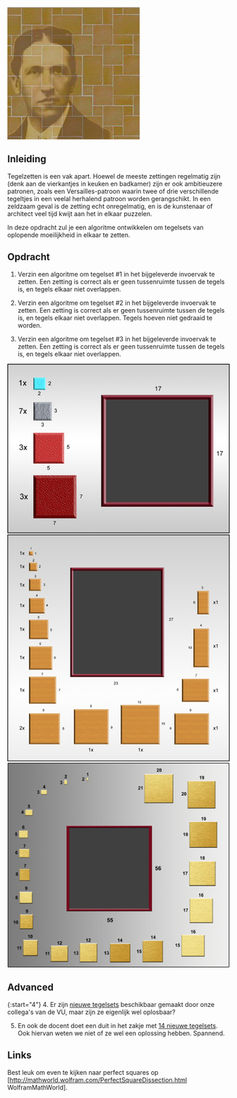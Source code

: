 ![Een versailles-patroon.](Tegelzetten3.jpg)

## Inleiding

Tegelzetten is een vak apart. Hoewel de meeste zettingen regelmatig zijn (denk aan de vierkantjes in keuken en badkamer) zijn er ook ambitieuzere patronen, zoals een Versailles-patroon waarin twee of drie verschillende tegeltjes in een veelal herhalend patroon worden gerangschikt. In een zeldzaam geval is de zetting echt onregelmatig, en is de kunstenaar of architect veel tijd kwijt aan het in elkaar puzzelen. 

In deze opdracht zul je een algoritme ontwikkelen om tegelsets van oplopende moeilijkheid in elkaar te zetten.

## Opdracht

1. Verzin een algoritme om tegelset #1 in het bijgeleverde invoervak te zetten. Een zetting is correct als er geen tussenruimte tussen de tegels is, en tegels elkaar niet overlappen.


2. Verzin een algoritme om tegelset #2 in het bijgeleverde invoervak te zetten. Een zetting is correct als er geen tussenruimte tussen de tegels is, en tegels elkaar niet overlappen. Tegels hoeven niet gedraaid te worden.


3. Verzin een algoritme om tegelset #3 in het bijgeleverde invoervak te zetten. Een zetting is correct als er geen tussenruimte tussen de tegels is, en tegels elkaar niet overlappen.

![Tegelset #1](Tegelset1.jpg)
![Tegelset #2](Tegelset2.jpg)
![Tegelset #3](Tegelset3.jpg)

## Advanced

{:start="4"}
4. Er zijn [nieuwe tegelsets](NieuweTegelsets_okt2015.xlsx) beschikbaar gemaakt door onze collega's van de VU, maar zijn ze eigenlijk wel oplosbaar?


5. En ook de docent doet een duit in het zakje met [14 nieuwe tegelsets](http://www.heuristieken.nl/resources/MeerNieuweTegelsets_okt2015.xlsx). Ook hiervan weten we niet of ze wel een oplossing hebben. Spannend.


## Links

Best leuk om even te kijken naar perfect squares op [http://mathworld.wolfram.com/PerfectSquareDissection.html WolframMathWorld].
